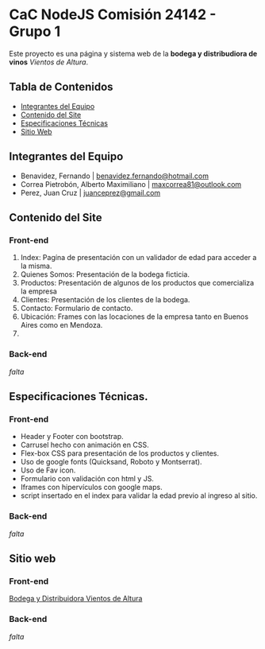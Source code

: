 # CaC NodeJS Comisión 24142 - Grupo 1

Este proyecto es una página y sistema web de la __bodega y distribudiora de vinos__ _Vientos de Altura_.

## Tabla de Contenidos

- [Integrantes del Equipo](#integrantes-del-equipo)
- [Contenido del Site](#contenido-del-site)
- [Especificaciones Técnicas](#especificaciones-técnicas)
- [Sitio Web](#sitio-web)

## Integrantes del Equipo

* Benavidez, Fernando | benavidez.fernando@hotmail.com
* Correa Pietrobón, Alberto Maximiliano | maxcorrea81@outlook.com
* Perez, Juan Cruz | juanceprez@gmail.com 

## Contenido del Site
### Front-end
1. Index: Pagína de presentación con un validador de edad para acceder a la misma.
2. Quienes Somos: Presentación de la bodega ficticia.
3. Productos: Presentación de algunos de los productos que comercializa la empresa
4. Clientes: Presentación de los clientes de la bodega.
5. Contacto: Formulario de contacto.
6. Ubicación: Frames con las locaciones de la empresa tanto en Buenos Aires como en Mendoza.
1. 
### Back-end
*falta*

## Especificaciones Técnicas.
### Front-end
* Header y Footer con bootstrap.
* Carrusel hecho con animación en CSS.
* Flex-box CSS para presentación de los productos y clientes.
* Uso de google fonts (Quicksand, Roboto y Montserrat).
* Uso de Fav icon.
* Formulario con validación con html y JS.
* Iframes con hipervículos con google maps.
* script insertado en el index para validar la edad previo al ingreso al sitio.

### Back-end
*falta*

## Sitio web
### Front-end
[Bodega y Distribuidora Vientos de Altura](https://maxcpietro.github.io/Distibuidora_de_Vino/pages/productos.html)

### Back-end
*falta*